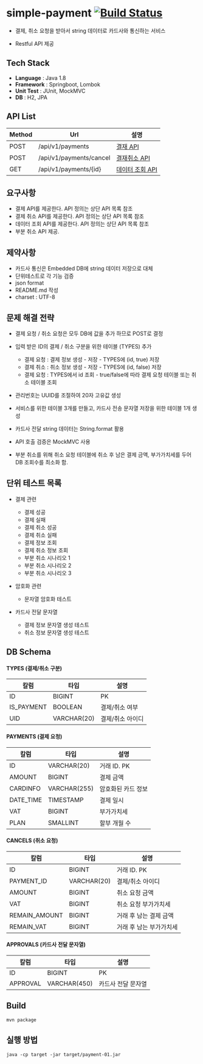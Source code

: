 # simple-payment [![Build Status](https://travis-ci.com/chjkw/simple-payment.svg?token=ffY7DGiYt3uxeAUJ31eT&branch=master)](https://travis-ci.com/chjkw/simple-payment)

- 결제, 취소 요청을 받아서 string 데이터로 카드사와 통신하는 서비스

- Restful API 제공



## Tech Stack

- **Language** : Java 1.8
- **Framework** : Springboot, Lombok
- **Unit Test** : JUnit, MockMVC
- **DB** : H2, JPA



## API List

| Method | Url                     | 설명            |
| ------ | ----------------------- | --------------- |
| POST   | /api/v1/payments        | [결재 API](doc/payments.md) |
| POST   | /api/v1/payments/cancel | [결재취소 API](doc/cancel.md) |
| GET    | /api/v1/payments/{id}   | [데이터 조회 API](doc/detail.md) |



## 요구사항

- 결제 API를 제공한다. API 정의는 상단 API 목록 참조
- 결제 취소 API를 제공한다. API 정의는 상단 API 목록 참조
- 데이터 조회 API를 제공한다. API 정의는 상단 API 목록 참조
- 부분 취소 API 제공. 



## 제약사항

- 카드사 통신은 Embedded DB에 string 데이터 저장으로 대체
- 단위테스트로 각 기능 검증
- json format
- README.md 작성
- charset : UTF-8



## 문제 해결 전략

- 결제 요청 / 취소 요청은 모두 DB에 값을 추가 하므로 POST로 결정
- 입력 받은 ID의 결제 / 취소 구분을 위한 테이블 (TYPES) 추가
  - 결제 요청 : 결제 정보 생성 - 저장 - TYPES에 (id, true) 저장
  - 결제 취소 : 취소 정보 생성 - 저장 - TYPES에 (id, false) 저장
  - 결제 요청 : TYPES에서 id 조회 - true/false에 따라 결제 요청 테이블 또는 취소 테이블 조회

- 관리번호는 UUID를 조절하여 20자 고유값 생성
- 서비스를 위한 테이블 3개를 만들고, 카드사 전송 문자열 저장을 위한 테이블 1개 생성
- 카드사 전달 string 데이터는 String.format 활용
- API 호출 검증은 MockMVC 사용
- 부분 취소를 위해 취소 요청 테이블에 취소 후 남은 결제 금액, 부가가치세를 두어 DB 조회수를 최소화 함. 



## 단위 테스트 목록

- 결제 관련

  - 결제 성공
  - 결제 실패
  - 결제 취소 성공
  - 결제 취소 실패
  - 결제 정보 조회
  - 결제 취소 정보 조회
  - 부분 취소 시나리오 1
  - 부분 취소 시나리오 2
  - 부분 취소 시나리오 3

- 암호화 관련

  - 문자열 암호화 테스트

- 카드사 전달 문자열

  - 결제 정보 문자열 생성 테스트
  - 취소 정보 문자열 생성 테스트

  

## DB Schema

#### TYPES  (결제/취소 구분)

| 칼럼       | 타입        | 설명             |
| ---------- | ----------- | ---------------- |
| ID         | BIGINT      | PK               |
| IS_PAYMENT | BOOLEAN     | 결제/취소 여부   |
| UID        | VARCHAR(20) | 결제/취소 아이디 |

#### PAYMENTS (결제 요청)

| 칼럼      | 타입         | 설명               |
| --------- | ------------ | ------------------ |
| ID        | VARCHAR(20)  | 거래 ID. PK        |
| AMOUNT    | BIGINT       | 결제 금액          |
| CARDINFO  | VARCHAR(255) | 암호화된 카드 정보 |
| DATE_TIME | TIMESTAMP    | 결제 일시          |
| VAT       | BIGINT       | 부가가치세         |
| PLAN      | SMALLINT     | 할부 개월 수       |


#### CANCELS (취소 요청)
| 칼럼          | 타입        | 설명                    |
| ------------- | ----------- | ----------------------- |
| ID            | BIGINT      | 거래 ID. PK             |
| PAYMENT_ID    | VARCHAR(20) | 결제/취소 아이디        |
| AMOUNT        | BIGINT      | 취소 요청 금액          |
| VAT           | BIGINT      | 취소 요청 부가가치세    |
| REMAIN_AMOUNT | BIGINT      | 거래 후 남는 결제 금액  |
| REMAIN_VAT    | BIGINT      | 거래 후 남는 부가가치세 |

#### APPROVALS (카드사 전달 문자열)
| 칼럼     | 타입         | 설명               |
| -------- | ------------ | ------------------ |
| ID       | BIGINT       | PK                 |
| APPROVAL | VARCHAR(450) | 카드사 전달 문자열 |




## Build
~~~
mvn package
~~~

## 실행 방법
~~~
java -cp target -jar target/payment-01.jar
~~~